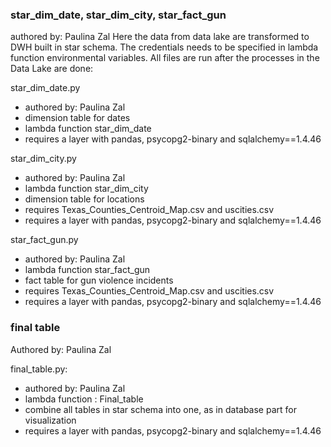 ### star_dim_date, star_dim_city, star_fact_gun
authored by: Paulina Zal
Here the data from data lake are transformed to  DWH built in star schema. The credentials needs to be specified in lambda function environmental variables.
All files are run after the processes in the Data Lake are done:

star_dim_date.py
- authored by: Paulina Zal
- dimension table for dates
- lambda function star_dim_date
- requires a layer with pandas, psycopg2-binary and sqlalchemy==1.4.46



star_dim_city.py  
- authored by: Paulina Zal
- lambda function star_dim_city
- dimension table for locations
- requires Texas_Counties_Centroid_Map.csv and uscities.csv
- requires a layer with pandas, psycopg2-binary and sqlalchemy==1.4.46



star_fact_gun.py
- authored by: Paulina Zal
- lambda function star_fact_gun
- fact table for gun violence incidents
- requires Texas_Counties_Centroid_Map.csv and uscities.csv
- requires a layer with pandas, psycopg2-binary and sqlalchemy==1.4.46


### final table
Authored by: Paulina Zal

final_table.py:
- authored by: Paulina Zal
- lambda function : Final_table
- combine all tables in star schema into one, as in database part for visualization
- requires a layer with pandas, psycopg2-binary and sqlalchemy==1.4.46


